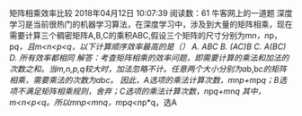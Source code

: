 矩阵相乘效率比较
2018年04月12日 10:07:39
阅读数：61
牛客网上的一道题
深度学习是当前很热门的机器学习算法，在深度学习中，涉及到大量的矩阵相乘，现在需要计算三个稠密矩阵A,B,C的乘积ABC,假设三个矩阵的尺寸分别为m*n，n*p，p*q，且m<n<p<q，以下计算顺序效率最高的是（）
A. ABC            B. (AC)B             C. A(BC)                D. 所有效率都相同
解答：考查矩阵相乘的效率问题，即需要计算的乘法和加法的次数之和。当m,n,p,q较大时，加法忽略不计。任意两个大小分别为a*b,b*c的矩阵相乘，需要乘法的次数为a*b*c。
因此，A选项的乘法计算次数，m*n*p+m*p*q；B选项不满足矩阵相乘规则，舍弃；C选项的乘法计算次数，n*p*q+m*n*q
其中，m<n<p<q。所以m*n*p<m*n*q，m*p*q<n*p*q，选A